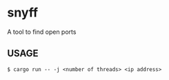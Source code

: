 # snyff
A tool to find open ports

## USAGE

```
$ cargo run -- -j <number of threads> <ip address> 
```



 

